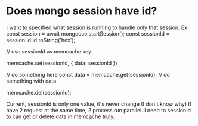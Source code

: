 
# Does mongo session have id?

I want to specified what session is running to handle only that session.
Ex:
const session = await mongoose.startSession();
const sessionId = session.id.id.toString('hex');

// use sessionId as memcache key

memcache.set(sessionId, { data: sessionId })

// do something here
const data = memcache.get(sessionId);
// do something with data

memcache.del(sessionId);

Current, sessionId is only one value, it's never change (I don't know why)
If have 2 request at the same time, 2 process run parallel. I need to sessionId to can get or delete data in memcache truly.

        